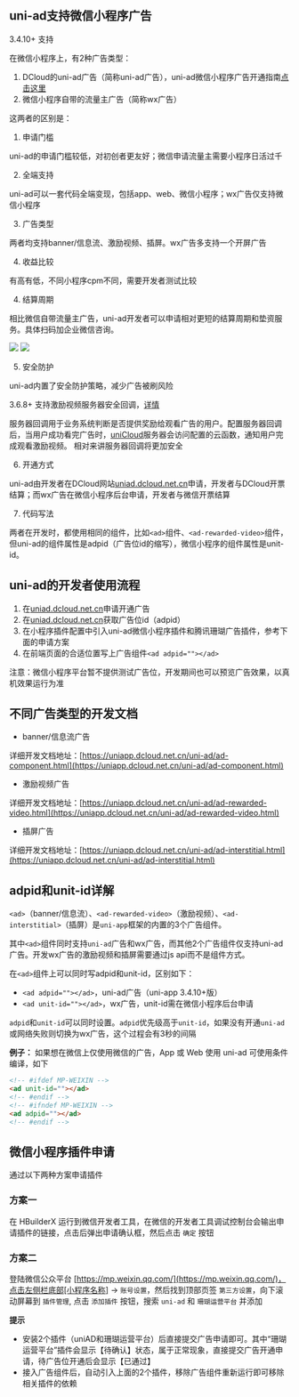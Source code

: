 ## uni-ad支持微信小程序广告

3.4.10+ 支持

在微信小程序上，有2种广告类型：
1. DCloud的uni-ad广告（简称uni-ad广告），uni-ad微信小程序广告开通指南[点击这里](https://ask.dcloud.net.cn/article/39928)
2. 微信小程序自带的流量主广告（简称wx广告）

这两者的区别是：
1. 申请门槛

uni-ad的申请门槛较低，对初创者更友好；微信申请流量主需要小程序日活过千

2. 全端支持

uni-ad可以一套代码全端变现，包括app、web、微信小程序；wx广告仅支持微信小程序

3. 广告类型

两者均支持banner/信息流、激励视频、插屏。wx广告多支持一个开屏广告

4. 收益比较

有高有低，不同小程序cpm不同，需要开发者测试比较

4. 结算周期

相比微信自带流量主广告，uni-ad开发者可以申请相对更短的结算周期和垫资服务。具体扫码加企业微信咨询。

![](
https://web-ext-storage.dcloud.net.cn/doc/ad/wx_qrcode/wx_zhangeryun.png) ![](https://web-ext-storage.dcloud.net.cn/doc/ad/wx_qrcode/wx_yangguibin.png)

5. 安全防护

uni-ad内置了安全防护策略，减少广告被刷风险

3.6.8+ 支持激励视频服务器安全回调，[详情](https://uniapp.dcloud.net.cn/uni-ad/ad-rewarded-video.html#callback)

服务器回调用于业务系统判断是否提供奖励给观看广告的用户。配置服务器回调后，当用户成功看完广告时，[uniCloud](https://doc.dcloud.net.cn/uniCloud/)服务器会访问配置的云函数，通知用户完成观看激励视频。
相对来讲服务器回调将更加安全

6. 开通方式

uni-ad由开发者在DCloud网站[uniad.dcloud.net.cn](https://uniad.dcloud.net.cn)申请，开发者与DCloud开票结算；而wx广告在微信小程序后台申请，开发者与微信开票结算

7. 代码写法

两者在开发时，都使用相同的组件，比如`<ad>`组件、`<ad-rewarded-video>`组件，但uni-ad的组件属性是adpid（广告位id的缩写），微信小程序的组件属性是unit-id。

## uni-ad的开发者使用流程

1. 在[uniad.dcloud.net.cn](https://uniad.dcloud.net.cn)申请开通广告
2. 在[uniad.dcloud.net.cn](https://uniad.dcloud.net.cn)获取广告位id（adpid）
3. 在小程序插件配置中引入uni-ad微信小程序插件和腾讯珊瑚广告插件，参考下面的申请方案
4. 在前端页面的合适位置写上广告组件`<ad adpid=""></ad>`

注意：微信小程序平台暂不提供测试广告位，开发期间也可以预览广告效果，以真机效果运行为准

## 不同广告类型的开发文档
- banner/信息流广告

详细开发文档地址：[https://uniapp.dcloud.net.cn/uni-ad/ad-component.html](https://uniapp.dcloud.net.cn/uni-ad/ad-component.html)

- 激励视频广告

详细开发文档地址：[https://uniapp.dcloud.net.cn/uni-ad/ad-rewarded-video.html](https://uniapp.dcloud.net.cn/uni-ad/ad-rewarded-video.html)

- 插屏广告

详细开发文档地址：[https://uniapp.dcloud.net.cn/uni-ad/ad-interstitial.html](https://uniapp.dcloud.net.cn/uni-ad/ad-interstitial.html)

## adpid和unit-id详解

`<ad>`（banner/信息流）、`<ad-rewarded-video>`（激励视频）、`<ad-interstitial>`（插屏）是`uni-app`框架的内置的3个广告组件。

其中`<ad>`组件同时支持`uni-ad`广告和wx广告，而其他2个广告组件仅支持uni-ad广告。开发wx广告的激励视频和插屏需要通过js api而不是组件方式。

在`<ad>`组件上可以同时写adpid和unit-id，区别如下：

- `<ad adpid=""></ad>`，uni-ad广告（uni-app 3.4.10+版）
- `<ad unit-id=""></ad>`，wx广告，unit-id需在微信小程序后台申请

`adpid`和`unit-id`可以同时设置。`adpid`优先级高于`unit-id`，如果没有开通`uni-ad`或网络失败则切换为wx广告，这个过程会有3秒的间隔

**例子：**
如果想在微信上仅使用微信的广告，App 或 Web 使用 uni-ad 可使用条件编译，如下

```html
<!-- #ifdef MP-WEIXIN -->
<ad unit-id=""></ad>
<!-- #endif -->
<!-- #ifndef MP-WEIXIN -->
<ad adpid=""></ad>
<!-- #endif -->
```

## 微信小程序插件申请

通过以下两种方案申请插件

### 方案一

在 HBuilderX 运行到微信开发者工具，在微信的开发者工具调试控制台会输出申请插件的链接，点击后弹出申请确认框，然后点击 `确定` 按钮

### 方案二

登陆微信公众平台 [https://mp.weixin.qq.com/](https://mp.weixin.qq.com/)，点击左侧栏底部[小程序名称] -> `账号设置`，然后找到顶部页签 `第三方设置`，向下滚动屏幕到 `插件管理`,
点击 `添加插件` 按钮，搜索 `uni-ad` 和 `珊瑚运营平台` 并添加

**提示**
- 安装2个插件（uniAD和珊瑚运营平台）后直接提交广告申请即可。其中“珊瑚运营平台”插件会显示【待确认】状态，属于正常现象，直接提交广告开通申请，待广告位开通后会显示【已通过】
- 接入广告组件后，自动引入上面的2个插件，移除广告组件重新运行即可移除相关插件的依赖